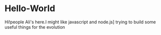 # Hello-World 
Hi!people
Ali's here.I might like javascript and node.js]
trying to build some useful things for the evolution 
